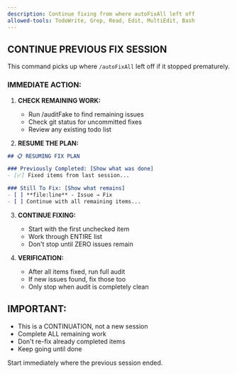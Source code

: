 ```yaml
---
description: Continue fixing from where autoFixAll left off
allowed-tools: TodoWrite, Grep, Read, Edit, MultiEdit, Bash
---
```


## CONTINUE PREVIOUS FIX SESSION

This command picks up where `/autoFixAll` left off if it stopped prematurely.

### IMMEDIATE ACTION:

1. **CHECK REMAINING WORK:**
   - Run /auditFake to find remaining issues
   - Check git status for uncommitted fixes
   - Review any existing todo list

2. **RESUME THE PLAN:**
```markdown
## 📋 RESUMING FIX PLAN

### Previously Completed: [Show what was done]
- [✅] Fixed items from last session...

### Still To Fix: [Show what remains]
- [ ] **file:line** - Issue → Fix
- [ ] Continue with all remaining items...
```

3. **CONTINUE FIXING:**
   - Start with the first unchecked item
   - Work through ENTIRE list
   - Don't stop until ZERO issues remain

4. **VERIFICATION:**
   - After all items fixed, run full audit
   - If new issues found, fix those too
   - Only stop when audit is completely clean

## IMPORTANT:
- This is a CONTINUATION, not a new session
- Complete ALL remaining work
- Don't re-fix already completed items
- Keep going until done

Start immediately where the previous session ended.